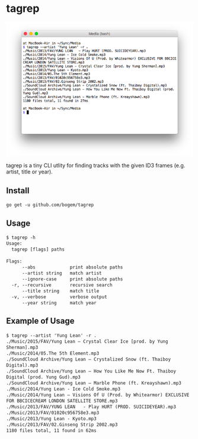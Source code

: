 # tagrep

![Screenshot](./screenshot.png)

tagrep is a tiny CLI utlity for finding tracks with the given ID3 frames
(e.g. artist, title or year).

## Install

    go get -u github.com/bogem/tagrep

## Usage

```
$ tagrep -h
Usage:
  tagrep [flags] paths

Flags:
      --abs             print absolute paths
      --artist string   match artist
      --ignore-case     print absolute paths
  -r, --recursive       recursive search
      --title string    match title
  -v, --verbose         verbose output
      --year string     match year
```

## Example of Usage

```
$ tagrep --artist 'Yung Lean' -r .
./Music/2015/FAV/Yung Lean — Crystal Clear Ice [prod. by Yung Sherman].mp3
./Music/2014/05.The 5th Element.mp3
./SoundCloud Archive/Yung Lean — Crystalized Snow (ft. Thaiboy Digital).mp3
./SoundCloud Archive/Yung Lean — How You Like Me Now Ft. Thaiboy Digital (prod. Yung Gud).mp3
./SoundCloud Archive/Yung Lean — Marble Phone (ft. Kreayshawn).mp3
./Music/2014/Yung Lean - Ice Cold Smoke.mp3
./Music/2014/Yung Lean — Visions Of U (Prod. by Whitearmor) EXCLUSIVE FOR BBCICECREAM LONDON SATELLITE STORE.mp3
./Music/2013/FAV/YUNG LEAN   - Play HURT (PROD. SUICIDEYEAR).mp3
./Music/2013/FAV/01020c956758e3.mp3
./Music/2013/Yung Lean - Kyoto.mp3
./Music/2013/FAV/02.Ginseng Strip 2002.mp3
1180 files total, 11 found in 62ms
```
